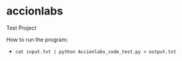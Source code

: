 # accionlabs
Test Project

How to run the program:
  - `cat input.txt | python Accionlabs_code_test.py > output.txt`
